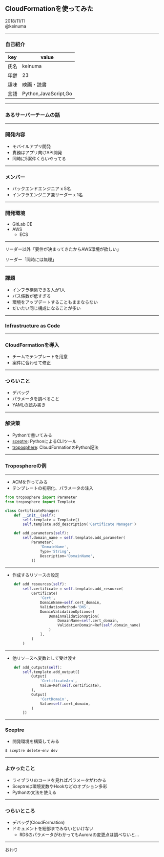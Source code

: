 ## CloudFormationを使ってみた

2018/11/11  
@keinuma

---

### 自己紹介

| key | value |
| --- | --- |
| 氏名 | keinuma |
| 年齢 | 23 |
| 趣味 | 映画・読書 |
| 言語 | Python,JavaScript,Go |

---

### あるサーバーチームの話

---

### 開発内容
- モバイルアプリ開発
- 責務はアプリ向けAPI開発
- 同時に5案件くらいやってる

---

### メンバー
- バックエンドエンジニア x 5名
- インフラエンジニア兼リーダー x 1名

---

### 開発環境
- GitLab CE
- AWS
  - ECS

---

リーダー以外「要件が決まってきたからAWS環境が欲しい」  
  
リーダー「同時には無理」

---

### 課題
- インフラ構築できる人が1人
- バス係数が低すぎる 
- 環境をアップデートすることもままならない
- だいたい同じ構成になることが多い

---

### Infrastructure as Code

---

### CloudFormationを導入
- チームでテンプレートを用意
- 案件に合わせて修正

---

### つらいこと
- デバッグ
- パラメータを調べること
- YAMLの読み書き

---

### 解決策
- Pythonで書いてみる
- [sceptre](https://github.com/cloudreach/sceptre): PythonによるCLIツール
- [troposphere](https://github.com/cloudtools/troposphere): CloudFormationのPython記法

---

### Troposphereの例

---
- ACMを作ってみる
- テンプレートの初期化、パラメータの注入

```python
from troposphere import Parameter
from troposphere import Template

class CertificateManager:
    def __init__(self):
        self.template = Template()
        self.template.add_description('Certificate Manager')

    def add_parameters(self):
        self.domain_name = self.template.add_parameter(
            Parameter(
                'DomainName',
                Type='String',
                Description='DomainName',
            ))
```

---

- 作成するリソースの設定

```python
    def add_resources(self):
        self.certificate = self.template.add_resource(
            Certificate(
                'Cert',
                DomainName=self.cert_domain,
                ValidationMethod='DNS',
                DomainValidationOptions=[
                    DomainValidationOption(
                        DomainName=self.cert_domain,
                        ValidationDomain=Ref(self.domain_name)
                    )
                ],
            )
        )
```
---

- 他リソースへ変数として受け渡す

```python
    def add_outputs(self):
        self.template.add_output([
            Output(
                'CertificateArn',
                Value=Ref(self.certificate),
            ),
            Output(
                'CertDomain',
                Value=self.cert_domain,
            )
        ])

```

---

### Sceptre
- 開発環境を構築してみる

```bash
$ sceptre delete-env dev
```

---

### よかったこと
- ライブラリのコードを見ればパラメータがわかる
- Sceptreは環境変数やHookなどのオプション多彩
- Pythonの文法を使える

---

### つらいところ
- デバッグ(CloudFormation)
- ドキュメントを細部までみないといけない
  - RDSのパラメータがわかってもAuroraの変更点は調べないと…

---

おわり


